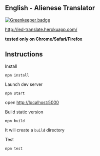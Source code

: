 ## English - Alienese Translator

[![Greenkeeper badge](https://badges.greenkeeper.io/albinotonnina/led-translator.svg)](https://greenkeeper.io/)

http://led-translate.herokuapp.com/

**tested only on Chrome/Safari/Firefox**

## Instructions

Install

`npm install`

Launch dev server

`npm start`

open [http://localhost:5000](http://localhost:5000)

Build static version

`npm build`

It will create a `build` directory

Test

`npm test`
